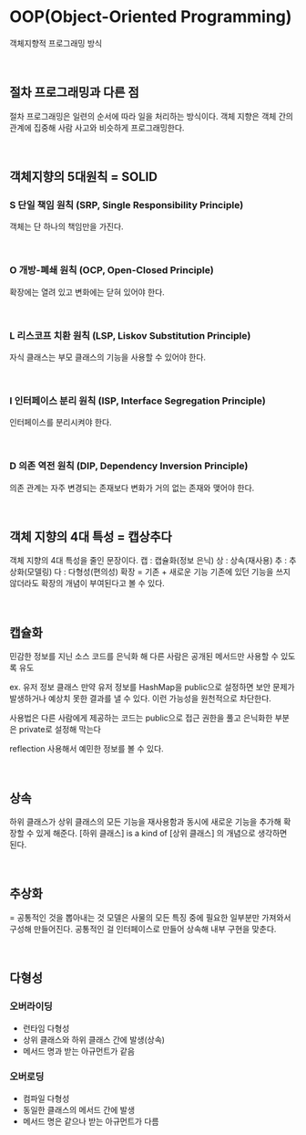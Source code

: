 # OOP(Object-Oriented Programming)
객체지향적 프로그래밍 방식

<br>

## 절차 프로그래밍과 다른 점
절차 프로그래밍은 일련의 순서에 따라 일을 처리하는 방식이다.
객체 지향은 객체 간의 관계에 집중해 사람 사고와 비슷하게 프로그래밍한다.

<br>

## 객체지향의 5대원칙 = SOLID
### S 단일 책임 원칙 (SRP, Single Responsibility Principle)
객체는 단 하나의 책임만을 가진다.

<br>

### O 개방-폐쇄 원칙 (OCP, Open-Closed Principle)
확장에는 열려 있고 변화에는 닫혀 있어야 한다.

<br>

### L 리스코프 치환 원칙 (LSP, Liskov Substitution Principle)
자식 클래스는 부모 클래스의 기능을 사용할 수 있어야 한다.

<br>

### I 인터페이스 분리 원칙 (ISP, Interface Segregation Principle)
인터페이스를 분리시켜야 한다.

<br>

### D 의존 역전 원칙 (DIP, Dependency Inversion Principle)
의존 관계는 자주 변경되는 존재보다 변화가 거의 없는 존재와 맺어야 한다.

<br>

## 객체 지향의 4대 특성 = 캡상추다
객체 지향의 4대 특성을 줄인 문장이다.
캡 : 캡슐화(정보 은닉)
상 : 상속(재사용)
추 : 추상화(모델링)
다 : 다형성(편의성)
확장 = 기존 + 새로운 기능
기존에 있던 기능을 쓰지 않더라도 확장의 개념이 부여된다고 볼 수 있다.

<br>

## 캡슐화
민감한 정보를 지닌 소스 코드를 은닉화 해 다른 사람은 공개된 메서드만 사용할 수 있도록 유도

ex. 유저 정보 클래스
만약 유저 정보를 HashMap을 public으로 설정하면 보안 문제가 발생하거나 예상치 못한 결과를 낼 수 있다.
이런 가능성을 원천적으로 차단한다.

사용법은 다른 사람에게 제공하는 코드는 public으로 접근 권한을 풀고 은닉화한 부분은 private로 설정해 막는다

reflection 사용해서 예민한 정보를 볼 수 있다.

<br>

## 상속
하위 클래스가 상위 클래스의 모든 기능을 재사용함과 동시에 새로운 기능을 추가해 확장할 수 있게 해준다.
[하위 클래스] is a kind of [상위 클래스] 의 개념으로 생각하면 된다. 

<br>

## 추상화 
= 공통적인 것을 뽑아내는 것
모델은 사물의 모든 특징 중에 필요한 일부분만 가져와서 구성해 만들어진다.
공통적인 걸 인터페이스로 만들어 상속해 내부 구현을 맞춘다.

<br>

## 다형성
### 오버라이딩 
- 런타임 다형성
- 상위 클래스와 하위 클래스 간에 발생(상속)
- 메서드 명과 받는 아규먼트가 같음

### 오버로딩 
- 컴파일 다형성
- 동일한 클래스의 메서드 간에 발생
- 메서드 명은 같으나 받는 아규먼트가 다름
